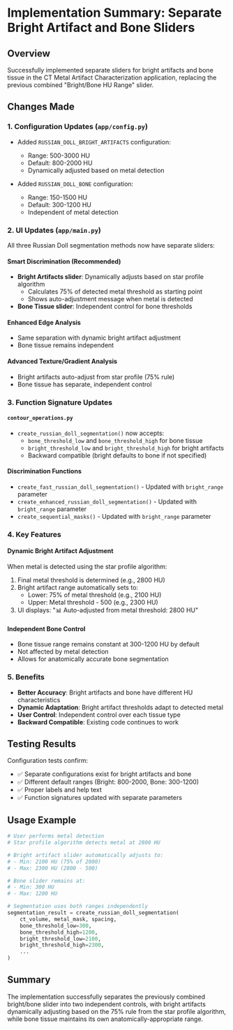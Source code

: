 # Implementation Summary: Separate Bright Artifact and Bone Sliders

## Overview
Successfully implemented separate sliders for bright artifacts and bone tissue in the CT Metal Artifact Characterization application, replacing the previous combined "Bright/Bone HU Range" slider.

## Changes Made

### 1. Configuration Updates (`app/config.py`)
- Added `RUSSIAN_DOLL_BRIGHT_ARTIFACTS` configuration:
  - Range: 500-3000 HU
  - Default: 800-2000 HU
  - Dynamically adjusted based on metal detection
  
- Added `RUSSIAN_DOLL_BONE` configuration:
  - Range: 150-1500 HU
  - Default: 300-1200 HU
  - Independent of metal detection

### 2. UI Updates (`app/main.py`)
All three Russian Doll segmentation methods now have separate sliders:

#### Smart Discrimination (Recommended)
- **Bright Artifacts slider**: Dynamically adjusts based on star profile algorithm
  - Calculates 75% of detected metal threshold as starting point
  - Shows auto-adjustment message when metal is detected
- **Bone Tissue slider**: Independent control for bone thresholds

#### Enhanced Edge Analysis
- Same separation with dynamic bright artifact adjustment
- Bone tissue remains independent

#### Advanced Texture/Gradient Analysis
- Bright artifacts auto-adjust from star profile (75% rule)
- Bone tissue has separate, independent control

### 3. Function Signature Updates

#### `contour_operations.py`
- `create_russian_doll_segmentation()` now accepts:
  - `bone_threshold_low` and `bone_threshold_high` for bone tissue
  - `bright_threshold_low` and `bright_threshold_high` for bright artifacts
  - Backward compatible (bright defaults to bone if not specified)

#### Discrimination Functions
- `create_fast_russian_doll_segmentation()` - Updated with `bright_range` parameter
- `create_enhanced_russian_doll_segmentation()` - Updated with `bright_range` parameter
- `create_sequential_masks()` - Updated with `bright_range` parameter

### 4. Key Features

#### Dynamic Bright Artifact Adjustment
When metal is detected using the star profile algorithm:
1. Final metal threshold is determined (e.g., 2800 HU)
2. Bright artifact range automatically sets to:
   - Lower: 75% of metal threshold (e.g., 2100 HU)
   - Upper: Metal threshold - 500 (e.g., 2300 HU)
3. UI displays: "📊 Auto-adjusted from metal threshold: 2800 HU"

#### Independent Bone Control
- Bone tissue range remains constant at 300-1200 HU by default
- Not affected by metal detection
- Allows for anatomically accurate bone segmentation

### 5. Benefits
- **Better Accuracy**: Bright artifacts and bone have different HU characteristics
- **Dynamic Adaptation**: Bright artifact thresholds adapt to detected metal
- **User Control**: Independent control over each tissue type
- **Backward Compatible**: Existing code continues to work

## Testing Results
Configuration tests confirm:
- ✅ Separate configurations exist for bright artifacts and bone
- ✅ Different default ranges (Bright: 800-2000, Bone: 300-1200)
- ✅ Proper labels and help text
- ✅ Function signatures updated with separate parameters

## Usage Example
```python
# User performs metal detection
# Star profile algorithm detects metal at 2800 HU

# Bright artifact slider automatically adjusts to:
# - Min: 2100 HU (75% of 2800)
# - Max: 2300 HU (2800 - 500)

# Bone slider remains at:
# - Min: 300 HU
# - Max: 1200 HU

# Segmentation uses both ranges independently
segmentation_result = create_russian_doll_segmentation(
    ct_volume, metal_mask, spacing,
    bone_threshold_low=300,
    bone_threshold_high=1200,
    bright_threshold_low=2100,
    bright_threshold_high=2300,
    ...
)
```

## Summary
The implementation successfully separates the previously combined bright/bone slider into two independent controls, with bright artifacts dynamically adjusting based on the 75% rule from the star profile algorithm, while bone tissue maintains its own anatomically-appropriate range.